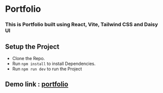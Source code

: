 # Portfolio

### This is Portfolio built using React, Vite, Tailwind CSS and Daisy UI

## Setup the Project

- Clone the Repo.
- Run  `` npm install `` to install Dependencies. 
- Run `` npm run dev `` to run the Project

## Demo link : [portfolio](https://portfolio-snowy-delta-71.vercel.app/)